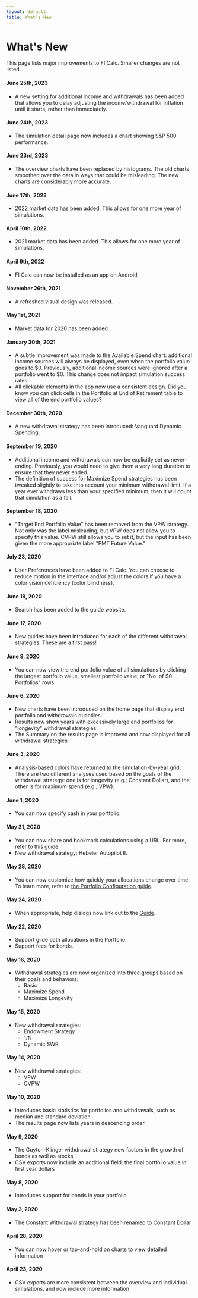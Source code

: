 ```yaml
---
layout: default
title: What's New
---
```


# What's New

This page lists major improvements to FI Calc. Smaller changes are not listed.

#### June 25th, 2023

- A new setting for additional income and withdrawals has been added that allows
  you to delay adjusting the income/withdrawal for inflation until it starts,
  rather than immediately.

#### June 24th, 2023

- The simulation detail page now includes a chart showing S&P 500 performance.

#### June 23rd, 2023

- The overview charts have been replaced by histograms. The old charts smoothed
  over the data in ways that could be misleading. The new charts are
  considerably more accurate.

#### June 17th, 2023

- 2022 market data has been added. This allows for one more year of simulations.

#### April 10th, 2022

- 2021 market data has been added. This allows for one more year of simulations.

#### April 9th, 2022

- FI Calc can now be installed as an app on Android

#### November 26th, 2021

- A refreshed visual design was released.

#### May 1st, 2021

- Market data for 2020 has been added

#### January 30th, 2021

- A subtle improvement was made to the Available Spend chart: additional income
  sources will always be displayed, even when the portfolio value goes to $0.
  Previously, additional income sources were ignored after a portfolio went to
  $0. This change does not impact simulation success rates.
- All clickable elements in the app now use a consistent design. Did you know
  you can click cells in the Portfolio at End of Retirement table to view all of
  the end portfolio values?

#### December 30th, 2020

- A new withdrawal strategy has been introduced: Vanguard Dynamic Spending.

#### September 19, 2020

- Additional income and withdrawals can now be explicitly set as never-ending.
  Previously, you would need to give them a very long duration to ensure that
  they never ended.
- The definition of success for Maximize Spend strategies has been tweaked
  slightly to take into account your minimum withdrawal limit. If a year ever
  withdraws less than your specified minimum, then it will count that simulation
  as a fail.

#### September 18, 2020

- "Target End Portfolio Value" has been removed from the VPW strategy. Not only
  was the label misleading, but VPW does not allow you to specify this value.
  CVPW still allows you to set it, but the input has been given the more
  appropriate label "PMT Future Value."

#### July 23, 2020

- User Preferences have been added to FI Calc. You can choose to reduce motion
  in the interface and/or adjust the colors if you have a color vision
  deficiency (color blindness).

#### June 19, 2020

- Search has been added to the guide website.

#### June 17, 2020

- New guides have been introduced for each of the different withdrawal
  strategies. These are a first pass!

#### June 9, 2020

- You can now view the end portfolio value of all simulations by clicking the
  largest portfolio value, smallest portfolio value, or "No. of \$0 Portfolios"
  rows.

#### June 6, 2020

- New charts have been introduced on the home page that display end portfolio
  and withdrawals quantiles.
- Results now show years with excessively large end portfolios for "longevity"
  withdrawal strategies
- The Summary on the results page is improved and now displayed for all
  withdrawal strategies

#### June 3, 2020

- Analysis-based colors have returned to the simulation-by-year grid. There are
  two different analyses used based on the goals of the withdrawal strategy: one
  is for longevity (e.g.; Constant Dollar), and the other is for maximum spend
  (e.g.; VPW).

#### June 1, 2020

- You can now specify cash in your portfolio.

#### May 31, 2020

- You can now share and bookmark calculations using a URL. For more, refer to
  [this guide.](/usage-guides/saving-calculations/)
- New withdrawal strategy: Hebeler Autopilot II.

#### May 28, 2020

- You can now customize how quickly your allocations change over time. To learn
  more, refer to [the Portfolio Configuration guide](/configuration/portfolio/).

#### May 24, 2020

- When appropriate, help dialogs now link out to the
  [Guide](https://guide.ficalc.app/).

#### May 22, 2020

- Support glide path allocations in the Portfolio.
- Support fees for bonds.

#### May 16, 2020

- Withdrawal strategies are now organized into three groups based on their goals
  and behaviors:
  - Basic
  - Maximize Spend
  - Maximize Longevity

#### May 15, 2020

- New withdrawal strategies:
  - Endowment Strategy
  - 1/N
  - Dynamic SWR

#### May 14, 2020

- New withdrawal strategies:
  - VPW
  - CVPW

#### May 10, 2020

- Introduces basic statistics for portfolios and withdrawals, such as median and
  standard deviation
- The results page now lists years in descending order

#### May 9, 2020

- The Guyton-Klinger withdrawal strategy now factors in the growth of bonds as
  well as stocks
- CSV exports now include an additional field: the final portfolio value in
  first year dollars

#### May 8, 2020

- Introduces support for bonds in your portfolio

#### May 3, 2020

- The Constant Withdrawal strategy has been renamed to Constant Dollar

#### April 28, 2020

- You can now hover or tap-and-hold on charts to view detailed information

#### April 23, 2020

- CSV exports are more consistent between the overview and individual
  simulations, and now include more information
